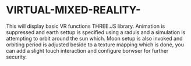 # VIRTUAL-MIXED-REALITY-
This will display basic VR functions THREE.JS library.
Animation is suppressed and earth settup is specified using a raduis and a simulation is attempting to orbit around the sun which. Moon setup is also invoked and orbiting period is adjusted 
beside to a texture mapping which is done, you can add a slight touch interaction and configure borwser for further security. 
